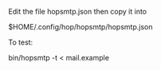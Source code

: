 Edit the file hopsmtp.json then copy it into

  $HOME/.config/hop/hopsmtp/hopsmtp.json

To test:

  bin/hopsmtp -t < mail.example
